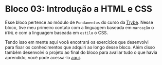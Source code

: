 # Bloco 03: Introdução a HTML e CSS


Esse bloco pertence ao módulo de `Fundamentos` do curso da [Trybe](https://www.betrybe.com/). Nesse bloco, tive meu primeiro contato com a linguagem baseada em `marcação` o `HTML` e com a linguagem baseada em `estilo` o CSS.

Tendo isso em mente aqui você encotrará os exercícios que desenvolvi para fixar os conhecimentos que adquiri ao longo desse bloco. Além disso também desenvolvi o projeto ao final do bloco para avaliar tudo o que havia aprendido, você pode acessa-lo [aqui](https://github.com/tryber/sd-015-a-project-lessons-learned/pull/66).
